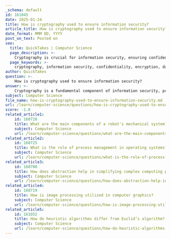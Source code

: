 ```yaml
---
_schema: default
id: 161045
date: 2025-01-24
title: How is cryptography used to ensure information security?
article_title: How is cryptography used to ensure information security?
date_format: MMM DD, YYYY
post_on_text: Posted on
seo:
  title: QuickTakes | Computer Science
  page_description: >-
    Cryptography is crucial for information security, ensuring confidentiality, integrity, authentication, non-repudiation, secure communication, and access control through various encryption techniques and protocols.
  page_keywords: >-
    cryptography, information security, confidentiality, encryption, data integrity, cryptographic hash functions, authentication, digital signatures, non-repudiation, secure communication, SSL, TLS, access control
author: QuickTakes
question: >-
    How is cryptography used to ensure information security?
answer: >-
    Cryptography is a fundamental component of information security, providing mechanisms to protect data confidentiality, integrity, and authenticity. Here are the key ways in which cryptography ensures information security:\n\n1. **Confidentiality**: Cryptography uses encryption techniques to convert plaintext data into ciphertext, making it unreadable to unauthorized users. Only individuals with the correct decryption key can access the original data. For example, symmetric encryption (where the same key is used for both encryption and decryption) and asymmetric encryption (which uses a pair of keys: a public key for encryption and a private key for decryption) are widely employed to secure sensitive information.\n\n2. **Data Integrity**: Cryptographic hash functions, such as SHA-256, generate unique hash values for data. Any alteration to the data will result in a different hash value, allowing for easy detection of tampering. This ensures that the data remains unchanged during transmission or storage, which is crucial for maintaining trust in the information.\n\n3. **Authentication**: Cryptography enables the use of digital signatures, which verify the identity of the sender and ensure that the message has not been altered. Digital signatures are created using the sender's private key and can be verified by anyone with access to the sender's public key. This process helps prevent impersonation and ensures that the data originates from a legitimate source.\n\n4. **Non-repudiation**: Cryptographic techniques provide non-repudiation, meaning that a sender cannot deny having sent a message. This is achieved through digital signatures, which bind the identity of the sender to the message, providing proof of origin and ensuring accountability.\n\n5. **Secure Communication**: Protocols such as SSL (Secure Socket Layer) and TLS (Transport Layer Security) utilize cryptography to secure data transmitted over networks. These protocols encrypt data in transit, ensuring that sensitive information, such as credit card numbers and personal details, remains confidential and protected from eavesdropping.\n\n6. **Access Control**: Cryptography is also used in access control mechanisms, where encryption keys are required to access certain data or systems. This ensures that only authorized users can access sensitive information, further enhancing security.\n\nIn summary, cryptography is essential for ensuring information security by providing confidentiality, integrity, authentication, non-repudiation, secure communication, and access control. As technology evolves, the importance of robust cryptographic mechanisms continues to grow, highlighting the need for ongoing innovation in this field.
subject: Computer Science
file_name: how-is-cryptography-used-to-ensure-information-security.md
url: /learn/computer-science/questions/how-is-cryptography-used-to-ensure-information-security
score: -1.0
related_article1:
    id: 160728
    title: What are the main components of a robot's mechanical system?
    subject: Computer Science
    url: /learn/computer-science/questions/what-are-the-main-components-of-a-robots-mechanical-system
related_article2:
    id: 160725
    title: What is the role of process management in operating systems?
    subject: Computer Science
    url: /learn/computer-science/questions/what-is-the-role-of-process-management-in-operating-systems
related_article3:
    id: 160700
    title: How does abstraction help in simplifying complex computing problems?
    subject: Computer Science
    url: /learn/computer-science/questions/how-does-abstraction-help-in-simplifying-complex-computing-problems
related_article4:
    id: 160719
    title: How is image processing utilized in computer graphics?
    subject: Computer Science
    url: /learn/computer-science/questions/how-is-image-processing-utilized-in-computer-graphics
related_article5:
    id: 161052
    title: How do heuristic algorithms differ from Euclid’s algorithm?
    subject: Computer Science
    url: /learn/computer-science/questions/how-do-heuristic-algorithms-differ-from-euclids-algorithm
---
```


&nbsp;